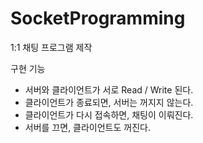 # SocketProgramming

1:1 채팅 프로그램 제작

구현 기능
- 서버와 클라이언트가 서로 Read / Write 된다.
- 클라이언트가 종료되면, 서버는 꺼지지 않는다.
- 클라이언트가 다시 접속하면, 채팅이 이뤄진다.
- 서버를 끄면, 클라이언트도 꺼진다.

